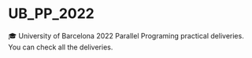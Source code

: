 # UB_PP_2022
🎓 University of Barcelona 2022 Parallel Programing practical deliveries. You can check all the deliveries.
